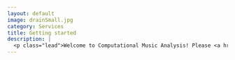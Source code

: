 ```yaml
---
layout: default
image: drainSmall.jpg
category: Services
title: Getting started
description: |
  <p class="lead">Welcome to Computational Music Analysis! Please <a href="/introductions/">read these introductory notes</a> before we begin this course on May 9.<br/><br/>You also may be interested in seeing <a href="/results2014/">the results of class projects</a> from a previous offering of this course.</p>
---
```

